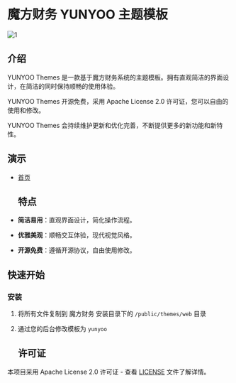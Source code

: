 # 魔方财务 YUNYOO 主题模板
![1]([https://github.com/user-attachments/assets/b5b43692-197c-44b2-8814-164144deb5d6](https://github.com/huancloud/idcsmart-yunyoo-web/blob/main/theme.jpg?raw=true))
## 介绍

YUNYOO Themes 是一款基于魔方财务系统的主题模板。拥有直观简洁的界面设计，在简洁的同时保持顺畅的使用体验。

YUNYOO Themes 开源免费，采用 Apache License 2.0 许可证，您可以自由的使用和修改。

YUNYOO Themes 会持续维护更新和优化完善，不断提供更多的新功能和新特性。

## 演示

- [首页](https://yunyoo.cc)

  ## 特点

- **简洁易用**：直观界面设计，简化操作流程。
- **优雅美观**：顺畅交互体验，现代视觉风格。
- **开源免费**：遵循开源协议，自由使用修改。



## 快速开始

### 安装

1. 将所有文件复制到 魔方财务 安装目录下的 `/public/themes/web` 目录
2. 通过您的后台修改模板为 `yunyoo`

   ## 许可证

本项目采用 Apache License 2.0 许可证 - 查看 [LICENSE](LICENSE) 文件了解详情。
